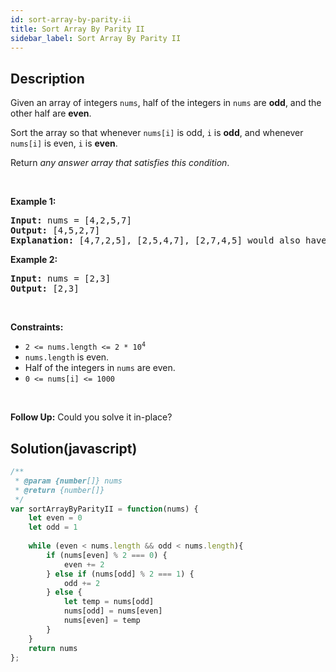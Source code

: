 ```yaml
---
id: sort-array-by-parity-ii
title: Sort Array By Parity II
sidebar_label: Sort Array By Parity II
---
```

## Description
<div class="description">
<p>Given an array of integers <code>nums</code>, half of the integers in <code>nums</code> are <strong>odd</strong>, and the other half are <strong>even</strong>.</p>

<p>Sort the array so that whenever <code>nums[i]</code> is odd, <code>i</code> is <strong>odd</strong>, and whenever <code>nums[i]</code> is even, <code>i</code> is <strong>even</strong>.</p>

<p>Return <em>any answer array that satisfies this condition</em>.</p>

<p>&nbsp;</p>
<p><strong>Example 1:</strong></p>

<pre>
<strong>Input:</strong> nums = [4,2,5,7]
<strong>Output:</strong> [4,5,2,7]
<strong>Explanation:</strong> [4,7,2,5], [2,5,4,7], [2,7,4,5] would also have been accepted.
</pre>

<p><strong>Example 2:</strong></p>

<pre>
<strong>Input:</strong> nums = [2,3]
<strong>Output:</strong> [2,3]
</pre>

<p>&nbsp;</p>
<p><strong>Constraints:</strong></p>

<ul>
	<li><code>2 &lt;= nums.length &lt;= 2 * 10<sup>4</sup></code></li>
	<li><code>nums.length</code> is even.</li>
	<li>Half of the integers in <code>nums</code> are even.</li>
	<li><code>0 &lt;= nums[i] &lt;= 1000</code></li>
</ul>

<p>&nbsp;</p>
<p><strong>Follow Up:</strong> Could you solve it in-place?</p>

</div>

## Solution(javascript)
```javascript
/**
 * @param {number[]} nums
 * @return {number[]}
 */
var sortArrayByParityII = function(nums) {
    let even = 0
    let odd = 1
    
    while (even < nums.length && odd < nums.length){
        if (nums[even] % 2 === 0) {
            even += 2
        } else if (nums[odd] % 2 === 1) {
            odd += 2
        } else {
            let temp = nums[odd]
            nums[odd] = nums[even]
            nums[even] = temp
        }
    }
    return nums
};
```